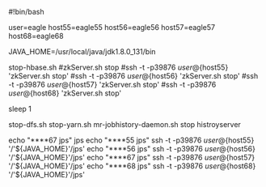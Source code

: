 #!bin/bash

user=eagle
host55=eagle55
host56=eagle56
host57=eagle57
host68=eagle68

JAVA_HOME=/usr/local/java/jdk1.8.0_131/bin

stop-hbase.sh
#zkServer.sh stop
#ssh -t -p39876 ${user}@${host55} 'zkServer.sh stop'
#ssh -t -p39876 ${user}@${host56} 'zkServer.sh stop'
#ssh -t -p39876 ${user}@${host57} 'zkServer.sh stop'
#ssh -t -p39876 ${user}@${host68} 'zkServer.sh stop'

sleep 1

stop-dfs.sh
stop-yarn.sh
mr-jobhistory-daemon.sh stop histroyserver

echo "****67 jps"
jps
echo "****55 jps"
ssh -t -p39876 ${user}@${host55} '/'${JAVA_HOME}'/jps'
echo "****56 jps"
ssh -t -p39876 ${user}@${host56} '/'${JAVA_HOME}'/jps'
echo "****67 jps"
ssh -t -p39876 ${user}@${host57} '/'${JAVA_HOME}'/jps'
echo "****68 jps"
ssh -t -p39876 ${user}@${host68} '/'${JAVA_HOME}'/jps'
